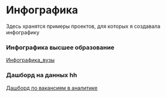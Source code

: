 # Инфографика
Здесь хранятся примеры проектов, для которых я создавала инфографику 

### Инфографика высшее образование
<a href="https://drive.google.com/file/d/1ig73wtquWP-4vA_enQH7CmQ8fhnbWZz4/view?usp=share_link">Инфографика_вузы</a>

### Дашборд на данных hh
[Дашборд по вакансиям в аналитике](https://public.tableau.com/views/Book1_17185421776570/Dashboard1?:language=en-US&:sid=&:redirect=auth&:display_count=n&:origin=viz_share_link)
